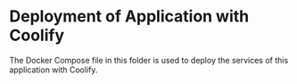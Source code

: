 # Deployment of Application with Coolify

The Docker Compose file in this folder is used to deploy the services of this application with Coolify.
